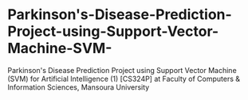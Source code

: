 # Parkinson's-Disease-Prediction-Project-using-Support-Vector-Machine-SVM-
Parkinson's Disease Prediction Project using Support Vector Machine (SVM) for Artificial Intelligence (1) [CS324P] at Faculty of Computers &amp; Information Sciences, Mansoura University
